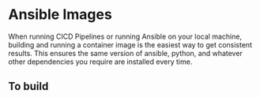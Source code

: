 # Ansible Images

When running CICD Pipelines or running Ansible on your local machine, building and running a container image is the easiest way to get consistent results. This ensures the same version of ansible, python, and whatever other dependencies you require are installed every time. 

## To build


